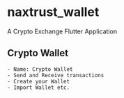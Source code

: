 # naxtrust_wallet

A Crypto Exchange Flutter Application

## Crypto Wallet
    - Name: Crypto Wallet
    - Send and Receive transactions
    - Create your Wallet
    - Import Wallet etc.

